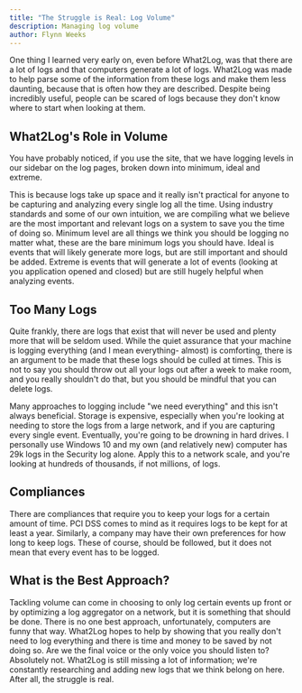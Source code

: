 ```yaml
---
title: "The Struggle is Real: Log Volume"
description: Managing log volume
author: Flynn Weeks
---
```


One thing I learned very early on, even before What2Log, was that there are a lot of logs and that computers generate a lot of logs. What2Log was made to help parse some of the information from these logs and make them less daunting, because that is often how they are described. Despite being incredibly useful, people can be scared of logs because they don't know where to start when looking at them.

## What2Log's Role in Volume

You have probably noticed, if you use the site, that we have logging levels in our sidebar on the log pages, broken down into minimum, ideal and extreme.

This is because logs take up space and it really isn't practical for anyone to be capturing and analyzing every single log all the time. Using industry standards and some of our own intuition, we are compiling what we believe are the most important and relevant logs on a system to save you the time of doing so. Minimum level are all things we think you should be logging no matter what, these are the bare minimum logs you should have. Ideal is events that will likely generate more logs, but are still important and should be added. Extreme is events that will generate a lot of events (looking at you application opened and closed) but are still hugely helpful when analyzing events.

## Too Many Logs

Quite frankly, there are logs that exist that will never be used and plenty more that will be seldom used. While the quiet assurance that your machine is logging everything (and I mean everything- almost) is comforting, there is an argument to be made that these logs should be culled at times. This is not to say you should throw out all your logs out after a week to make room, and you really shouldn't do that, but you should be mindful that you can delete logs.

Many approaches to logging include "we need everything" and this isn't always beneficial. Storage is expensive, especially when you're looking at needing to store the logs from a large network, and if you are capturing every single event. Eventually, you're going to be drowning in hard drives. I personally use Windows 10 and my own (and relatively new) computer has 29k logs in the Security log alone. Apply this to a network scale, and you're looking at hundreds of thousands, if not millions, of logs.

## Compliances

There are compliances that require you to keep your logs for a certain amount of time. PCI DSS comes to mind as it requires logs to be kept for at least a year. Similarly, a company may have their own preferences for how long to keep logs. These of course, should be followed, but it does not mean that every event has to be logged.

## What is the Best Approach?

Tackling volume can come in choosing to only log certain events up front or by optimizing a log aggregator on a network, but it is something that should be done. There is no one best approach, unfortunately, computers are funny that way. What2Log hopes to help by showing that you really don't need to log everything and there is time and money to be saved by not doing so. Are we the final voice or the only voice you should listen to? Absolutely not. What2Log is still missing a lot of information; we're constantly researching and adding new logs that we think belong on here.  After all, the struggle is real.
